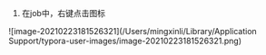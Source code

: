 1. 在job中，右键点击图标

![image-20210223181526321](/Users/mingxinli/Library/Application Support/typora-user-images/image-20210223181526321.png)